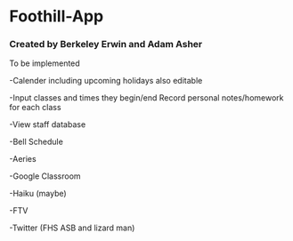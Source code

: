 # Foothill-App
### Created by Berkeley Erwin and Adam Asher

To be implemented

-Calender including upcoming holidays also editable

-Input classes and times they begin/end     Record personal notes/homework for each class

-View staff database

-Bell Schedule

-Aeries

-Google Classroom

-Haiku (maybe)

-FTV

-Twitter (FHS ASB and lizard man)
